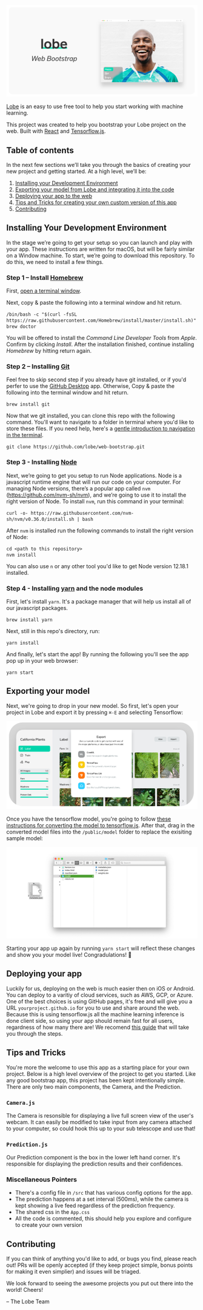 ![](https://github.com/lobe/web-bootstrap/raw/niceDeveloperExperience/assets/header.png)

[Lobe](http://lobe.ai/) is an easy to use free tool to help you start working with machine learning.

This project was created to help you bootstrap your Lobe project on the web. Built with [React](https://reactjs.org) and [Tensorflow.js](https://www.tensorflow.org/js).

## Table of contents

In the next few sections we’ll take you through the basics of creating your new project and getting started. At a high level, we’ll be:

1. [Installing your Development Environment](https://github.com/lobe/web-bootstrap/tree/niceDeveloperExperience#installing-your-development-environment)
2. [Exporting your model from Lobe and integrating it into the code](https://github.com/lobe/web-bootstrap/blob/niceDeveloperExperience/README.md#exporting-your-model)
3. [Deploying your app to the web](https://github.com/lobe/web-bootstrap/tree/niceDeveloperExperience#deploying-your-app)
4. [Tips and Tricks for creating your own custom version of this app](https://github.com/lobe/web-bootstrap/tree/niceDeveloperExperience#tips-and-tricks)
5. [Contributing](https://github.com/lobe/web-bootstrap/tree/niceDeveloperExperience#contributing)

## Installing Your Development Environment

In the stage we’re going to get your setup so you can launch and play with your app. These instructions are written for macOS, but will be fairly similar on a Window machine. To start, we’re going to download this repository. To do this, we need to install a few things.

### Step 1 – Install [Homebrew](http://brew.sh/)

First, [open a terminal window](http//www.youtube.com/watch?v=zw7Nd67_aFw).

Next, copy & paste the following into a terminal window and hit return.

```shell
/bin/bash -c "$(curl -fsSL https://raw.githubusercontent.com/Homebrew/install/master/install.sh)"
brew doctor
```

You will be offered to install the *Command Line Developer Tools* from *Apple*. Confirm by clicking *Install*. After the installation finished, continue installing *Homebrew* by hitting return again.

### Step 2 – Installing [Git](https://git-scm.com)

Feel free to skip second step if you already have git installed, or if you'd perfer to use the [GitHub Desktop](https://desktop.github.com) app. Otherwise, Copy & paste the following into the terminal window and hit return.

```shell
brew install git
```

Now that we git installed, you can clone this repo with the following command. You'll want to navigate to a folder in terminal where you'd like to store these files. If you need help, here's a [gentle introduction to navigation in the terminal](https://computers.tutsplus.com/tutorials/navigating-the-terminal-a-gentle-introduction--mac-3855).

```shell
git clone https://github.com/lobe/web-bootstrap.git
```

### Step 3 - Installing [Node](https://nodejs.org/en/)

Next, we’re going to get you setup to run Node applications. Node is a javascript runtime engine that will run our code on your computer. For managing Node versions, there’s a popular app called `nvm` (https://github.com/nvm-sh/nvm), and we’re going to use it to install the right version of Node. To install `nvm`, run this command in your terminal:

```shell
curl -o- https://raw.githubusercontent.com/nvm-sh/nvm/v0.36.0/install.sh | bash
```
After `nvm` is installed run the following commands to install the right version of Node:

```shell
cd <path to this repository>
nvm install
```

You can also use `n` or any other tool you'd like to get Node version 12.18.1 installed.

### Step 4 - Installing [yarn](https://yarnpkg.com) and the node modules

First, let's install `yarn`. It's a package manager that will help us install all of our javascript packages.

```shell
brew install yarn
```

Next, still in this repo's directory, run:

```shell
yarn install
```

And finally, let's start the app! By running the following you'll see the app pop up in your web browser:

```shell
yarn start
```

## Exporting your model

Next, we're going to drop in your new model. So first, let's open your project in Lobe and export it by pressing `⌘-E` and selecting Tensorflow:

![](https://github.com/lobe/web-bootstrap/raw/niceDeveloperExperience/assets/exportHeader.png)

Once you have the tensorflow model, you're going to follow [these instructions for converting the model to tensorflow.js](https://github.com/tensorflow/tfjs/tree/master/tfjs-converter). After that, drag in the converted model files into the `/public/model` folder to replace the exisiting sample model:

![](https://github.com/lobe/web-bootstrap/raw/niceDeveloperExperience/assets/modeldrag.png)

Starting your app up again by running `yarn start` will reflect these changes and show you your model live! Congradulations! :tada:


## Deploying your app

Luckily for us, deploying on the web is much easier then on iOS or Android. You can deploy to a varitiy of cloud services, such as AWS, GCP, or Azure. One of the best choices is using GitHub pages, it's free and will give you a URL `yourproject.github.io` for you to use and share around the web. Because this is using tensorflow.js all the machine learning inference is done client side, so using your app should remain fast for all users, regardness of how many there are! We recomend [this guide](https://github.com/gitname/react-gh-pages) that will take you through the steps.

## Tips and Tricks

You're more the welcome to use this app as a starting place for your own project. Below is a high level overview of the project to get you started. Like any good bootstrap app, this project has been kept intentionally simple. There are only two main components, the Camera, and the Prediction.

### `Camera.js`
The Camera is resonsible for displaying a live full screen view of the user's webcam. It can easily be modified to take input from any camera attached to your computer, so could hook this up to your sub telescope and use that!

### `Prediction.js`
Our Prediction component is the box in the lower left hand corner. It's responsible for displaying the prediction results and their confidences.

### Miscellaneous Pointers
* There's a config file in `/src` that has various config options for the app. 
* The prediction happens at a set interval (500ms), while the camera is kept showing a live feed regardless of the prediction frequency.
* The shared css in the `App.css`
* All the code is commented, this should help you explore and configure to create your own version

## Contributing

If you can think of anything you'd like to add, or bugs you find, please reach out! PRs will be openly accepted (if they keep project simple, bonus points for making it even simplier) and issues will be triaged.

We look forward to seeing the awesome projects you put out there into the world! Cheers!

– The Lobe Team
